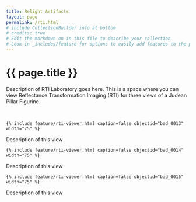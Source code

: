 ```yaml
---
title: Relight Artifacts
layout: page
permalink: /rti.html
# include CollectionBuilder info at bottom
# credits: true
# Edit the markdown on in this file to describe your collection
# Look in _includes/feature for options to easily add features to the page
---
```


<div class="container">
    <h1 class="display-4 essay-title">{{ page.title }}</h1>
</div>
<div class="container">
    <p class="essay-text">Description of RTI Laboratory goes here. This is a space where you can view Reflectance Transformation Imaging (RTI) for three views of a Judean Pillar Figurine.</p>

 <br>
    
    {% include feature/rti-viewer.html caption=false objectid="bad_0013" width="75" %}
    
<p class="essay-text text-center">Description of this view</p>
    
    {% include feature/rti-viewer.html caption=false objectid="bad_0014" width="75" %}
    
<p class="essay-text text-center">Description of this view</p>
    
    {% include feature/rti-viewer.html caption=false objectid="bad_0015" width="75" %}
    
<p class="essay-text text-center">Description of this view</p>
</div>